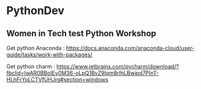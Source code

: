 # PythonDev

## Women in Tech test Python Workshop

Get python Anaconda : https://docs.anaconda.com/anaconda-cloud/user-guide/tasks/work-with-packages/

Get python charm : https://www.jetbrains.com/pycharm/download/?fbclid=IwAR0BBoIEv0M36-oLpQ1BvZ9lqm8rIhLBwipd7PInT-HLhFrYoLCTVfUHJrg#section=windows
